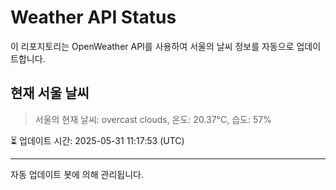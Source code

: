 
# Weather API Status

이 리포지토리는 OpenWeather API를 사용하여 서울의 날씨 정보를 자동으로 업데이트합니다.

## 현재 서울 날씨
> 서울의 현재 날씨: overcast clouds, 온도: 20.37°C, 습도: 57%

⏳ 업데이트 시간: 2025-05-31 11:17:53 (UTC)

---
자동 업데이트 봇에 의해 관리됩니다.
